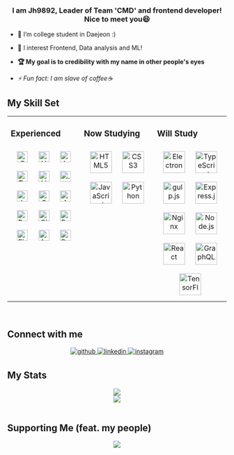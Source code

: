 ### <div align="center">I am Jh9892, Leader of Team 'CMD' and frontend developer! Nice to meet you😆</div>  
  

- 🔭 I’m college student in Daejeon :)  
  
- 🌱 I interest Frontend, Data analysis and ML!  
  
- **🏆 My goal is to credibility with my name in other people's eyes**  
  
- *⚡ Fun fact: I am slave of coffee☕*  

## My Skill Set  
<table><tr><td valign="top" width="33%">

### Experienced  
<div align="center">  
<img style="margin: 10px" src="http://127.0.0.1:8000/skills-assets/css3-original-wordmark.svg" alt="CSS3" height="25" />  
<img style="margin: 10px" src="http://127.0.0.1:8000/skills-assets/html5-original-wordmark.svg" alt="HTML5" height="25" />  
<img style="margin: 10px" src="http://127.0.0.1:8000/skills-assets/javascript-original.svg" alt="JavaScript" height="25" />  
<img style="margin: 10px" src="http://127.0.0.1:8000/skills-assets/tensorflow-icon.svg" alt="TensorFlow" height="25" />  
<img style="margin: 10px" src="http://127.0.0.1:8000/skills-assets/linux-original.svg" alt="Linux" height="25" />  
<img style="margin: 10px" src="http://127.0.0.1:8000/skills-assets/dot-net-original-wordmark.svg" alt=".NET" height="25" />  
<img style="margin: 10px" src="http://127.0.0.1:8000/skills-assets/java-original-wordmark.svg" alt="Java" height="25" />  
<img style="margin: 10px" src="http://127.0.0.1:8000/skills-assets/c-original.svg" alt="C" height="25" />  
<img style="margin: 10px" src="http://127.0.0.1:8000/skills-assets/amazonwebservices-original-wordmark.svg" alt="AWS" height="25" />  
<img style="margin: 10px" src="http://127.0.0.1:8000/skills-assets/bootstrap-plain.svg" alt="Bootstrap" height="25" />  
<img style="margin: 10px" src="http://127.0.0.1:8000/skills-assets/git-scm-icon.svg" alt="Git" height="25" />  
<img style="margin: 10px" src="http://127.0.0.1:8000/skills-assets/raspberrypi.png" alt="Raspberry Pi" height="25" />  
<img style="margin: 10px" src="http://127.0.0.1:8000/skills-assets/firebase.png" alt="Firebase" height="25" />  
<img style="margin: 10px" src="http://127.0.0.1:8000/skills-assets/arduino.png" alt="Arduino" height="25" />  
<img style="margin: 10px" src="http://127.0.0.1:8000/skills-assets/python-original.svg" alt="Python" height="25" />  
</div>

</td><td valign="top" width="33%">


### Now Studying  
<div align="center">  
<img style="margin: 10px" src="http://127.0.0.1:8000/skills-assets/html5-original-wordmark.svg" alt="HTML5" height="50" />  
<img style="margin: 10px" src="http://127.0.0.1:8000/skills-assets/css3-original-wordmark.svg" alt="CSS3" height="50" />  
<img style="margin: 10px" src="http://127.0.0.1:8000/skills-assets/javascript-original.svg" alt="JavaScript" height="50" />  
<img style="margin: 10px" src="http://127.0.0.1:8000/skills-assets/python-original.svg" alt="Python" height="50" />  
</div>

</td><td valign="top" width="33%">


### Will Study  
<div align="center">  
<img style="margin: 10px" src="http://127.0.0.1:8000/skills-assets/electron-original.svg" alt="Electron" height="50" />  
<img style="margin: 10px" src="http://127.0.0.1:8000/skills-assets/typescript-original.svg" alt="TypeScript" height="50" />  
<img style="margin: 10px" src="http://127.0.0.1:8000/skills-assets/gulp-plain.svg" alt="gulp.js" height="50" />  
<img style="margin: 10px" src="http://127.0.0.1:8000/skills-assets/express-original-wordmark.svg" alt="Express.js" height="50" />  
<img style="margin: 10px" src="http://127.0.0.1:8000/skills-assets/nginx-original.svg" alt="Nginx" height="50" />  
<img style="margin: 10px" src="http://127.0.0.1:8000/skills-assets/nodejs-original-wordmark.svg" alt="Node.js" height="50" />  
<img style="margin: 10px" src="http://127.0.0.1:8000/skills-assets/react-original-wordmark.svg" alt="React" height="50" />  
<img style="margin: 10px" src="http://127.0.0.1:8000/skills-assets/graphql.png" alt="GraphQL" height="50" />  
<img style="margin: 10px" src="http://127.0.0.1:8000/skills-assets/tensorflow-icon.svg" alt="TensorFlow" height="50" />  
</div>

</td></tr></table>  

<br/>  

## Connect with me  
<div align="center">
<a href="https://github.com/https://github.com/JH9892" target="_blank">
<img src=https://img.shields.io/badge/github-%2324292e.svg?&style=for-the-badge&logo=github&logoColor=white alt=github style="margin-bottom: 5px;" />
</a>
<a href="https://linkedin.com/in/rishavanand" target="_blank">
<img src=https://img.shields.io/badge/linkedin-%231E77B5.svg?&style=for-the-badge&logo=linkedin&logoColor=white alt=linkedin style="margin-bottom: 5px;" />
</a>
<a href="https://instagram.com/https://www.instagram.com/_xaihoon/" target="_blank">
<img src=https://img.shields.io/badge/instagram-%23000000.svg?&style=for-the-badge&logo=instagram&logoColor=white alt=instagram style="margin-bottom: 5px;" />
</a>  
</div>  
  
## My Stats  
<div align="center"><img src="https://github-readme-stats.vercel.app/api/top-langs/?username=jh9892&hide_border=true&layout=compact" align="center" /></div> 
<div align="center"><img src="http://mazassumnida.wtf/api/v2/generate_badge?boj=jhchoi09" align="center" /></div>  
<br/>  

## Supporting Me (feat. my people)  
<div align="center">
 <img href="https://github.com/hm5938" src="https://user-images.githubusercontent.com/32566767/112731519-0f936780-8f7b-11eb-8064-dea20dee7d4f.png" align="center" />
</div>  


